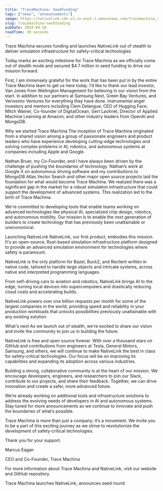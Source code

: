 ```yaml
---
title: "TraceMachina: Seedfunding"
tags: ["news", "announcements"]
image: https://nativelink-cdn.s3.us-east-1.amazonaws.com/tracemachina_seedfunding.webp
slug: tracemachina-seedfunding
pubDate: 2024-09-10
readTime: 30 seconds
---
```

Trace Machina secures funding and launches NativeLink out of stealth to
deliver simulation infrastructure for safety-critical technologies

Today marks an exciting milestone for Trace Machina as we officially come
out of stealth mode and secured $4.7 million in seed funding to drive our
mission forward.


First, I am immensely grateful for the work that has been put in by the
entire Trace Machina team to get us here today. I’d like to thank our lead
investor, Van Jones from Wellington Management for believing in our vision
from the start. In addition to our partners at Samsung Next, Green Bay
Ventures, and Verissimo Ventures for everything they have done.
Instrumental angel investors and mentors including Clem Delangue, CEO of
Hugging Face, Mitch Wainer, Co-founder of DigitalOcean, Gert Lackriet,
Director of Applied Machine Learning at Amazon; and other industry leaders
from OpenAI and MongoDB.


Why we started Trace Machina
The inception of Trace Machina originated from a shared vision among a
group of passionate engineers and product leaders who have experience
developing cutting-edge technologies and solving complex problems in AI,
robotics, and autonomous systems at companies including Apple and Google.


Nathan Bruer, my Co-Founder, and I have always been driven by the challenge
of pushing the boundaries of technology. Nathan’s work at Google X on
autonomous driving software and my contributions to MongoDB Atlas Vector Search and other major open source projects laid the foundation for what
would become Trace Machina. We realized there was a significant gap in the
market for a robust simulation infrastructure that could support the
development of advanced systems. This realization led to the birth of Trace
Machina.


We're committed to developing tools that enable teams working on advanced
technologies like physical AI, specialized chip design, robotics, and
autonomous mobility. Our mission is to enable the next generation of
builders to create technology that has previously been unattainable or
uneconomical.


Launching NativeLink
NativeLink, our first product, embodies this mission. It's an open-source,
Rust-based simulation infrastructure platform designed to provide an
advanced simulation environment for technologies where safety is paramount.


NativeLink is the only platform for Bazel, Buck2, and Reclient written in
native code, tailored to handle large objects and intricate systems, across
native and interpreted programming languages.


From self-driving cars to aviation and robotics, NativeLink brings AI to
the edge, turning local devices into supercomputers and drastically
reducing cloud costs and accelerating builds.


NativeLink powers over one billion requests per month for some of the
largest companies in the world, providing speed and reliability in your
production workloads that unlocks possibilities previously unattainable
with any existing solution.


What's next
As we launch out of stealth, we're excited to share our vision and invite
the community to join us in building the future.


NativeLink is free and open source forever. With over a thousand stars on
GitHub and contributions from engineers at Tesla, General Motors, Samsung,
and others, we will continue to make NativeLink the best in class for
safety-critical technologies. Our focus will be on improving its
capabilities and expanding its adoption across various industries.


Building a strong, collaborative community is at the heart of our mission.
We encourage developers, engineers, and researchers to join our Slack,
contribute to our projects, and share their feedback. Together, we can
drive innovation and create a safer, more advanced future.


We’re already working on additional tools and infrastructure solutions to
address the evolving needs of developers in AI and autonomous systems. Stay
tuned for more announcements as we continue to innovate and push the
boundaries of what’s possible.


Trace Machina is more than just a company; it’s a movement. We invite you
to be a part of this exciting journey as we strive to revolutionize the
development of safety-critical technologies.


Thank you for your support.


Marcus Eagan

CEO and Co-Founder, Trace Machina


For more information about Trace Machina and NativeLink, visit our website
and GitHub repository.

Trace Machina launches NativeLink, announces seed round
